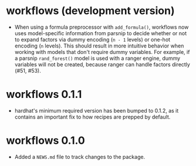 # workflows (development version)

* When using a formula preprocessor with `add_formula()`, workflows now uses
  model-specific information from parsnip to decide whether or not to expand
  factors via dummy encoding (`n - 1` levels) or one-hot encoding (`n` levels). 
  This should result in more intuitive behavior when working with models that 
  don't require dummy variables. For example, if a parsnip `rand_forest()` model 
  is used with a ranger engine, dummy variables will not be created, because 
  ranger can handle factors directly (#51, #53).

# workflows 0.1.1

* hardhat's minimum required version has been bumped to 0.1.2, as it contains
  an important fix to how recipes are prepped by default.

# workflows 0.1.0

* Added a `NEWS.md` file to track changes to the package.
